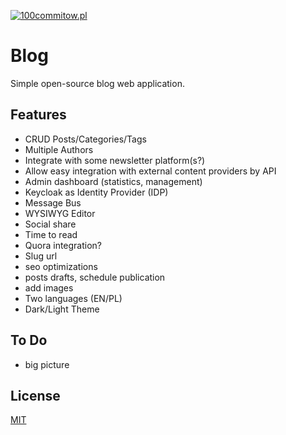 
[![100commitow.pl](https://img.shields.io/badge/Participant-100commitow.pl-000000)](http://100commitow.pl)



# Blog

Simple open-source blog web application.

## Features

- CRUD Posts/Categories/Tags
- Multiple Authors
- Integrate with some newsletter platform(s?)
- Allow easy integration with external content providers by API
- Admin dashboard (statistics, management)
- Keycloak as Identity Provider (IDP)
- Message Bus
- WYSIWYG Editor
- Social share 
- Time to read
- Quora integration? 
- Slug url
- seo optimizations
- posts drafts, schedule publication
- add images
- Two languages (EN/PL)
- Dark/Light Theme

## To Do
- big picture

## License

[MIT](https://choosealicense.com/licenses/mit/)


